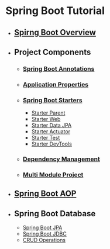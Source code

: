 # Spring Boot Tutorial

  - ## [Spirng Boot Overview](1_Spring_Boot_Overview/README.md)
  
  - ## Project Components
  
    - ### [Spring Boot Annotations](2_Project_Components/Spring_Boot_Annotation/README.md)
    
    - ### [Application Properties](2_Project_Components/Application_Properties/README.md)
    
    - ### [Spring Boot Starters](2_Project_Components/Spring_Boot_Starter/README.md)
      - [Starter Parent](2_Project_Components/Spring_Boot_Starter/Parent/README.md)
      - [Starter Web](2_Project_Components/Spring_Boot_Starter/Web/README.md)
      - [Starter Data JPA](2_Project_Components/Spring_Boot_Starter/Data/README.md)
      - [Starter Actuator](2_Project_Components/Spring_Boot_Starter/Actuator/README.md)
      - [Starter Test](2_Project_Components/Spring_Boot_Starter/Test/README.md)
      - [Starter DevTools](2_Project_Components/Spring_Boot_Starter/DevTools/README.md)
      
    - ### [Dependency Management](2_Project_Components/Dependency_Management/README.md)

    - ### [Multi Module Project](2_Project_Components.Multi_Module_Project/README.md)
    
  - ## [Spring Boot AOP](3_Spring_Boot_AOP/README.md)
  
  - ## Spring Boot Database
    - [Spring Boot JPA](4_Spring_Boot_Database/Spring_Data_JPA/README.md)
    - [Spring Boot JDBC](4_Spring_Boot_Database/Spring_Boot_JDBC/README.md)
    - [CRUD Operations](4_Spring_Boot_Database/Crud_Operations/README.md)
